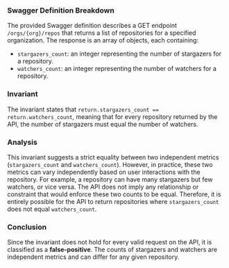 ### Swagger Definition Breakdown
The provided Swagger definition describes a GET endpoint `/orgs/{org}/repos` that returns a list of repositories for a specified organization. The response is an array of objects, each containing:
- `stargazers_count`: an integer representing the number of stargazers for a repository.
- `watchers_count`: an integer representing the number of watchers for a repository.

### Invariant
The invariant states that `return.stargazers_count == return.watchers_count`, meaning that for every repository returned by the API, the number of stargazers must equal the number of watchers.

### Analysis
This invariant suggests a strict equality between two independent metrics (`stargazers_count` and `watchers_count`). However, in practice, these two metrics can vary independently based on user interactions with the repository. For example, a repository can have many stargazers but few watchers, or vice versa. The API does not imply any relationship or constraint that would enforce these two counts to be equal. Therefore, it is entirely possible for the API to return repositories where `stargazers_count` does not equal `watchers_count`.

### Conclusion
Since the invariant does not hold for every valid request on the API, it is classified as a **false-positive**. The counts of stargazers and watchers are independent metrics and can differ for any given repository.
